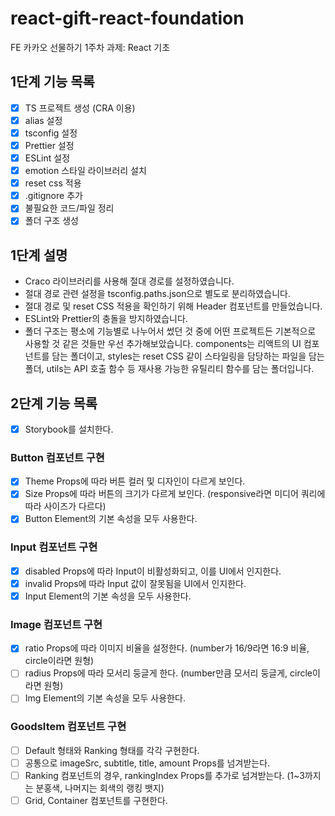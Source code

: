 # react-gift-react-foundation

FE 카카오 선물하기 1주차 과제: React 기초

## 1단계 기능 목록

- [x] TS 프로젝트 생성 (CRA 이용)
- [x] alias 설정
- [x] tsconfig 설정
- [x] Prettier 설정
- [x] ESLint 설정
- [x] emotion 스타일 라이브러리 설치
- [x] reset css 적용
- [x] .gitignore 추가
- [x] 불필요한 코드/파일 정리
- [x] 폴더 구조 생성

## 1단계 설명

- Craco 라이브러리를 사용해 절대 경로를 설정하였습니다.
- 절대 경로 관련 설정을 tsconfig.paths.json으로 별도로 분리하였습니다.
- 절대 경로 및 reset CSS 적용을 확인하기 위해 Header 컴포넌트를 만들었습니다.
- ESLint와 Prettier의 충돌을 방지하였습니다.
- 폴더 구조는 평소에 기능별로 나누어서 썼던 것 중에 어떤 프로젝트든 기본적으로 사용할 것 같은 것들만 우선 추가해보았습니다. components는 리액트의 UI 컴포넌트를 담는 폴더이고, styles는 reset CSS 같이 스타일링을 담당하는 파일을 담는 폴더, utils는 API 호출 함수 등 재사용 가능한 유틸리티 함수를 담는 폴더입니다.

## 2단계 기능 목록

- [x] Storybook를 설치한다.

### Button 컴포넌트 구현

- [x] Theme Props에 따라 버튼 컬러 및 디자인이 다르게 보인다.
- [x] Size Props에 따라 버튼의 크기가 다르게 보인다. (responsive라면 미디어 쿼리에 따라 사이즈가 다르다)
- [x] Button Element의 기본 속성을 모두 사용한다.

### Input 컴포넌트 구현

- [x] disabled Props에 따라 Input이 비활성화되고, 이를 UI에서 인지한다.
- [x] invalid Props에 따라 Input 값이 잘못됨을 UI에서 인지한다.
- [x] Input Element의 기본 속성을 모두 사용한다.

### Image 컴포넌트 구현

- [x] ratio Props에 따라 이미지 비율을 설정한다. (number가 16/9라면 16:9 비율, circle이라면 원형)
- [ ] radius Props에 따라 모서리 둥글게 한다. (number만큼 모서리 둥글게, circle이라면 원형)
- [ ] Img Element의 기본 속성을 모두 사용한다.

### GoodsItem 컴포넌트 구현

- [ ] Default 형태와 Ranking 형태를 각각 구현한다.
- [ ] 공통으로 imageSrc, subtitle, title, amount Props를 넘겨받는다.
- [ ] Ranking 컴포넌트의 경우, rankingIndex Props를 추가로 넘겨받는다. (1~3까지는 분홍색, 나머지는 회색의 랭킹 뱃지)
- [ ] Grid, Container 컴포넌트를 구현한다.
